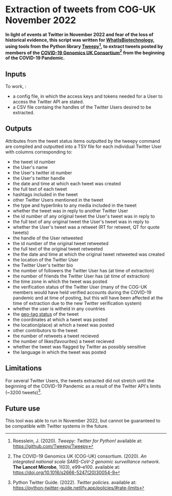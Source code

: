 # Extraction of tweets from COG-UK November 2022
**In light of events at Twitter in November 2022 and fear of the loss of historical evidence, this script was written for [WhatIsBiotechnology](https://www.whatisbiotechnology.org/index.php/), using tools from the Python library [Tweepy](https://docs.tweepy.org/en/stable/api.html)[^1], to extract tweets posted by members of the [COVID-19 Genomics UK Consortium](https://www.cogconsortium.uk/)[^2] from the beginning of the COVID-19 Pandemic.**

## Inputs
To work, :
- a config file, in which the access keys and tokens needed for a User to access the Twitter API are stated.
- a CSV file containg the handles of the Twitter Users desired to be extracted.

## Outputs
Attributes from the tweet status items outputted by the tweepy command are compiled and outputted into a TSV file for each individual Twitter User with columns corresponding to:
- the tweet id number
- the User's name 
- the User's twitter id number
- the User's twitter handle
- the date and time at which each tweet was created
- the full text of each tweet
- hashtags included in the tweet
- other Twitter Users mentioned in the tweet
- the type and hyperlinks to any media included in the tweet
- whether the tweet was in reply to another Twitter User
- the id number of any original tweet the User's tweet was in reply to
- the full text of any original tweet the User's tweet was in reply to
- whether the User's tweet was a retweet (RT for retweet, QT for quote tweets) 
- the handle of the User retweeted 
- the id number of the original tweet retweeted
- the full text of the original tweet retweeted
- the the date and time at which the original tweet retweeted was created
- the location of the Twitter User
- the Twitter User's twitter bio
- the number of followers the Twitter User has (at time of extraction)
- the number of friends the Twitter User has (at time of extraction)
- the time zone in which the tweet was posted
- the verification status of the Twitter User (many of the COG-UK members would have held verified accounts during the COVID-19 pandemic and at time of posting, but this will have been affected at the time of extraction due to the new Twitter verification system)
- whether the user is witheld in any countries
- the [geo-tag status](https://developer.twitter.com/en/docs/twitter-api/v1/data-dictionary/object-model/geo) of the tweet
- the coordinates at which a tweet was posted 
- the location(place) at which a tweet was posted
- other contributors to the tweet
- the number of retweets a tweet recieved 
- the number of likes(favourites) a tweet recieved
- whether the tweet was flagged by Twitter as possibly sensitive 
- the language in which the tweet was posted

## Limitations
For several Twitter Users, the tweets extracted did not stretch until the beginning of the COVID-19 Pandemic as a result of the Twitter API's limits (~3200 tweets)[^3]. 

## Future use
This tool was able to run in November 2022, but cannot be guaranteed to be compatible with Twitter systems in the future. 

[^1]: Roesslein, J. (2020). *Tweepy: Twitter for Python!* available at: https://github.com/Tweepy/Tweepy
[^2]: The COVID-19 Genomics UK (COG-UK) consortium. (2020). *An integrated national scale SARS-CoV-2 genomic surveillance network.* **The Lancet Microbe**, 1(03), e99–e100. available at: https://doi.org/10.1016/s2666-5247(20)30054-9
[^3]: Python Twitter Guide. (2022). *Twitter policies.* available at: https://python-twitter-guide.netlify.app/policies/#rate-limits
